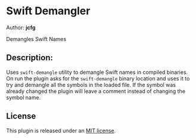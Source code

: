 # Swift Demangler
Author: **jcfg**

Demangles Swift Names

## Description:
Uses `swift-demangle` utility to demangle Swift names in compiled binaries. On run the plugin asks for the `swift-demangle` binary location and uses it to try and demangle all the symbols in the loaded file. If the symbol was already changed the plugin will leave a comment instead of changing the symbol name.

## License

This plugin is released under an [MIT license](./license).
